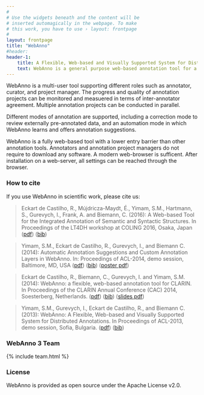 ```yaml
---
#
# Use the widgets beneath and the content will be
# inserted automagically in the webpage. To make
# this work, you have to use › layout: frontpage
#
layout: frontpage
title: "WebAnno"
#header:
header-1:
    title: A Flexible, Web-based and Visually Supported System for Distributed Annotations
    text: WebAnno is a general purpose web-based annotation tool for a wide range of linguistic annotations including various layers of morphological, syntactical, and semantic annotations.Additionaly, custom annotation layers can be defined, allowing WebAnno to be used also for non-linguistic annotation tasks.
---
```


WebAnno is a multi-user tool supporting different roles such as annotator, curator, and project manager. The progress and quality of annotation projects can be monitored and measuered in terms of inter-annotator agreement. Multiple annotation projects can be conducted in parallel.

Different modes of annotation are supported, including a correction mode to review externally pre-annotated data, and an automation mode in which WebAnno learns and offers annotation suggestions.

WebAnno is a fully web-based tool with a lower entry barrier than other annotation tools. Annotators and annotation project managers do not require to download any software. A modern web-browser is sufficent. After installation on a web-server, all settings can be reached through the browser.

### How to cite

If you use WebAnno in scientific work, please cite us:

> Eckart de Castilho, R., Mújdricza-Maydt, É., Yimam, S.M., Hartmann, S., Gurevych, I., Frank, A. and Biemann, C. (2016): A Web-based Tool for the Integrated Annotation of Semantic and Syntactic Structures. In Proceedings of the LT4DH workshop at COLING 2016, Osaka, Japan ([pdf][COLING-2016-PDF]) ([bib][COLING-2016-BIB])

> Yimam, S.M., Eckart de Castilho, R., Gurevych, I., and Biemann C. (2014): Automatic Annotation Suggestions and Custom Annotation Layers in WebAnno. In: Proceedings of ACL-2014, demo session, Baltimore, MD, USA ([pdf][ACL-2014-PDF]) ([bib][ACL-2014-BIB]) ([poster pdf][ACL-2014-POSTER])

> Eckart de Castilho, R., Biemann, C., Gurevych, I. and Yimam, S.M. (2014): WebAnno: a flexible, web-based annotation tool for CLARIN. In Proceedings of the CLARIN Annual Conference (CAC) 2014, Soesterberg, Netherlands. ([pdf][CLARIN-2014-PDF]) ([bib][CLARIN-2014-BIB]) ([slides pdf][CLARIN-2014-SLIDES])

> Yimam, S.M., Gurevych, I., Eckart de Castilho, R., and Biemann C. (2013): WebAnno: A Flexible, Web-based and Visually Supported System for Distributed Annotations. In Proceedings of ACL-2013, demo session, Sofia, Bulgaria. ([pdf][ACL-2013-PDF]) ([bib][ACL-2013-BIB])

### WebAnno 3 Team

{% include team.html %}

### License

WebAnno is provided as open source under the Apache License v2.0.

[ACL-2013-PDF]: http://www.aclweb.org/anthology/P13-4001.pdf
[ACL-2013-BIB]: http://www.aclweb.org/anthology/P13-4001.bib
[ACL-2014-POSTER]: https://webanno.googlecode.com/svn/files/webanno-acl2014-poster.pdf

[ACL-2014-PDF]: http://www.aclweb.org/anthology/P/P14/P14-5016.pdf
[ACL-2014-BIB]: http://www.aclweb.org/anthology/P/P14/P14-5016.bib

[CLARIN-2014-PDF]: http://www.clarin.eu/sites/default/files/cac2014_submission_6_0.pdf
[CLARIN-2014-SLIDES]: https://www.clarin.eu/sites/default/files/06-CAC_WebAnno_Slides_redistributable.pdf
[CLARIN-2014-BIB]: publications/CLARIN-2014.bib

[COLING-2016-PDF]: https://www.clarin-d.net/images/lt4dh/pdf/LT4DH11.pdf
[COLING-2016-BIB]: https://www.ukp.tu-darmstadt.de/publications/details/?no_cache=1&tx_bibtex_pi1%5Bpub_id%5D=TUD-CS-2016-14655&type=99&tx_bibtex_pi1%5Bbibtex%5D=yes
